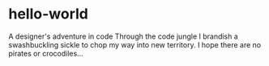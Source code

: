 # hello-world
A designer's adventure in code
Through the code jungle I brandish a swashbuckling sickle to chop my way
into new territory. I hope there are no pirates or crocodiles...

